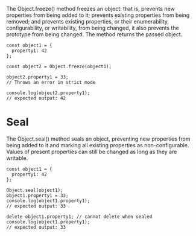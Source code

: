 The Object.freeze() method freezes an object: that is, prevents new properties from being added to
it; prevents existing properties from being removed; and prevents existing properties, or their
enumerability, configurability, or writability, from being changed, it also prevents the prototype
from being changed. The method returns the passed object.

```
const object1 = {
  property1: 42
};

const object2 = Object.freeze(object1);

object2.property1 = 33;
// Throws an error in strict mode

console.log(object2.property1);
// expected output: 42
```

# Seal

The Object.seal() method seals an object, preventing new properties from being added to it and
marking all existing properties as non-configurable. Values of present properties can still be
changed as long as they are writable.

```
const object1 = {
  property1: 42
};

Object.seal(object1);
object1.property1 = 33;
console.log(object1.property1);
// expected output: 33

delete object1.property1; // cannot delete when sealed
console.log(object1.property1);
// expected output: 33
```
